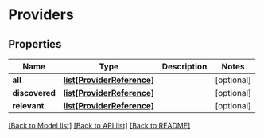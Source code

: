 # Providers

## Properties
Name | Type | Description | Notes
------------ | ------------- | ------------- | -------------
**all** | [**list[ProviderReference]**](ProviderReference.md) |  | [optional] 
**discovered** | [**list[ProviderReference]**](ProviderReference.md) |  | [optional] 
**relevant** | [**list[ProviderReference]**](ProviderReference.md) |  | [optional] 

[[Back to Model list]](../README.md#documentation-for-models) [[Back to API list]](../README.md#documentation-for-api-endpoints) [[Back to README]](../README.md)



